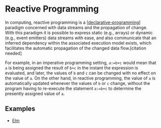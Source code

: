 # Reactive Programming

In computing, reactive programming is a [[declarative-programming]] paradigm concerned with data streams and the propagation of change. With this paradigm it is possible to express static (e.g., arrays) or dynamic (e.g., event emitters) data streams with ease, and also communicate that an inferred dependency within the associated execution model exists, which facilitates the automatic propagation of the changed data flow.[citation needed]

For example, in an imperative programming setting, `a:=b+c` would mean that `a` is being assigned the result of `b+c` in the instant the expression is evaluated, and later, the values of `b` and `c` can be changed with no effect on the value of `a`. On the other hand, in reactive programming, the value of `a` is automatically updated whenever the values of `b` or `c` change, without the program having to re-execute the statement `a:=b+c` to determine the presently assigned value of `a`.

## Examples

- [Elm](https://elm-lang.org/)

[//begin]: # "Autogenerated link references for markdown compatibility"
[declarative-programming]: declarative-programming "Declarative Programming"
[//end]: # "Autogenerated link references"
